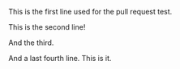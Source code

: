 This is the first line used for the pull request test.


This is the second line!

And the third.

And a last fourth line. This is it.
